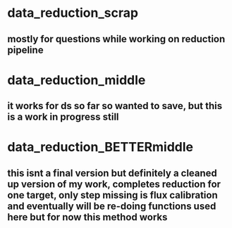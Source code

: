 # data_reduction_scrap
## mostly for questions while working on reduction pipeline
# data_reduction_middle
## it works for ds so far so wanted to save, but this is a work in progress still
# data_reduction_BETTERmiddle
## this isnt a final version but definitely a cleaned up version of my work, completes reduction for one target, only step missing is flux calibration and eventually will be re-doing functions used here but for now this method works 
